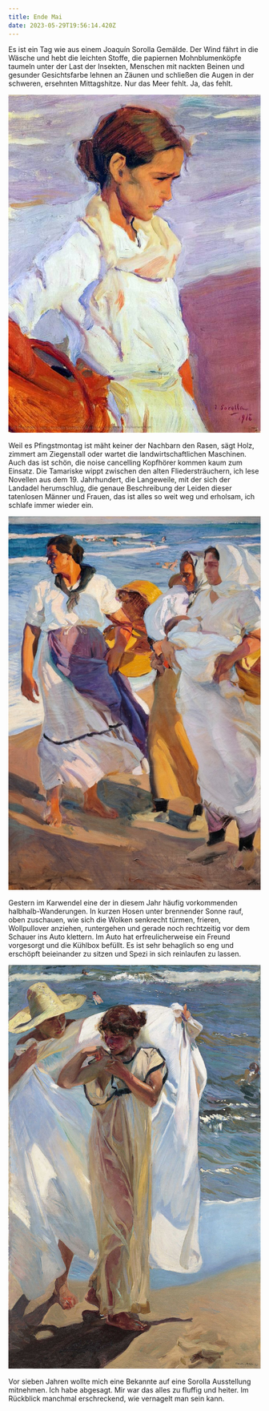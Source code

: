 ```yaml
---
title: Ende Mai
date: 2023-05-29T19:56:14.420Z
---
```

Es ist ein Tag wie aus einem Joaquín Sorolla Gemälde. Der Wind fährt in die Wäsche und hebt die leichten Stoffe, die papiernen Mohnblumenköpfe taumeln unter der Last der Insekten, Menschen mit nackten Beinen und gesunder Gesichtsfarbe lehnen an Zäunen und schließen die Augen in der schweren, ersehnten Mittagshitze. Nur das Meer fehlt. Ja, das fehlt.

![Sorolla1](/uploads/sorolla-2.jpg "Sorolla1")

Weil es Pfingstmontag ist mäht keiner der Nachbarn den Rasen, sägt Holz, zimmert am Ziegenstall oder wartet die landwirtschaftlichen Maschinen. Auch das ist schön, die noise cancelling Kopfhörer kommen kaum zum Einsatz. Die Tamariske wippt zwischen den alten Fliedersträuchern, ich lese Novellen aus dem 19. Jahrhundert, die Langeweile, mit der sich der Landadel herumschlug, die genaue Beschreibung der Leiden dieser tatenlosen Männer und Frauen, das ist alles so weit weg und erholsam, ich schlafe immer wieder ein.

![Sorolla2](/uploads/sorolla-3.jpg "Sorolla2")

Gestern im Karwendel eine der in diesem Jahr häufig vorkommenden halbhalb-Wanderungen. In kurzen Hosen unter brennender Sonne rauf, oben zuschauen, wie sich die Wolken senkrecht türmen, frieren, Wollpullover anziehen, runtergehen und gerade noch rechtzeitig vor dem Schauer ins Auto klettern. Im Auto hat erfreulicherweise ein Freund vorgesorgt und die Kühlbox befüllt. Es ist sehr behaglich so eng und erschöpft beieinander zu sitzen und Spezi in sich reinlaufen zu lassen.

![Sorolla3](/uploads/sorolla1.jpg "Sorolla3")

Vor sieben Jahren wollte mich eine Bekannte auf eine Sorolla Ausstellung mitnehmen. Ich habe abgesagt. Mir war das alles zu fluffig und heiter. Im Rückblick manchmal erschreckend, wie vernagelt man sein kann.